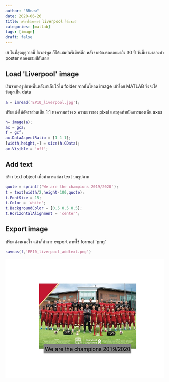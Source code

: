 ```yaml
---
author: "BBeaw"
date: 2020-06-26
title: สร้างโปสเตอร์ liverpool ได้แชมป์
categories: [matlab]
tags: [image]
draft: false
---
```


เย้ ในที่สุดฤดูกาลนี้ ลิเวอร์พูล ก็ได้แชมป์พรีเมียร์ลีก หลังจากต้องรอคอยมาถึง 30 ปี วันนี้เรามาลองทำ poster ฉลองแชมป์กันเลย 

## Load 'Liverpool' image
เริ่มจากหารูปภาพพื้นหลังมาเก็บไว้ใน folder จากนั้นโหลด image เข้าโดย MATLAB ซึ่งจะได้ข้อมูลเป็น data

```MATLAB
a = imread('EP10_liverpool.jpg');
```

ปรับแต่งให้อัตราส่วนเป็น 1:1 หาความกว้าง x ความยาวของ pixel และสุดท้ายปิดการมองเห็น axes 

```MATLAB
h= image(a);
ax = gca;
f = gcf;
ax.DataAspectRatio = [1 1 1];
[width,height,~] = size(h.CData);
ax.Visible = 'off';
```

## Add text

สร้าง text object เพื่อทำการแสดง text บนรูปภาพ

```MATLAB
quote = sprintf('We are the champions 2019/2020');
t = text(width/2,height-100,quote);
t.FontSize = 15;
t.Color = 'white';
t.BackgroundColor = [0.5 0.5 0.5];
t.HorizontalAlignment = 'center';
```

## Export image
ปรับแต่งจนพอใจ แล้วก็ทำการ export ภาพใช้ format 'png'

```MATLAB
saveas(f,'EP10_liverpool_addtext.png')
```
![ผลลัพธ์](/static/mfiles/EP10_liverpool_addtext.png)


